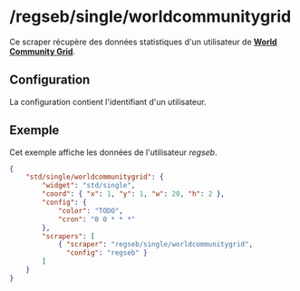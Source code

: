 # /regseb/single/worldcommunitygrid

Ce scraper récupère des données statistiques d'un utilisateur de
**[World Community Grid](//www.worldcommunitygrid.org/)**.

## Configuration

La configuration contient l'identifiant d'un utilisateur.

## Exemple

Cet exemple affiche les données de l'utilisateur *regseb*.

```JSON
{
    "std/single/worldcommunitygrid": {
        "widget": "std/single",
        "coord": { "x": 1, "y": 1, "w": 20, "h": 2 },
        "config": {
            "color": "TODO",
            "cron": "0 0 * * *"
        },
        "scrapers": [
            { "scraper": "regseb/single/worldcommunitygrid",
              "config": "regseb" }
        ]
    }
}
```
